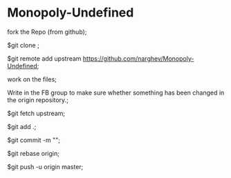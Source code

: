 # Monopoly-Undefined

fork the Repo (from github);

$git clone <your repo url>;

$git remote add upstream https://github.com/narghev/Monopoly-Undefined;

work on the files;

Write in the FB group to make sure whether something has been changed in the origin repository.;

$git fetch upstream;

$git add .;

$git commit -m "<The changes that have been made>";

$git rebase origin;

$git push -u origin master;
